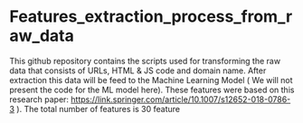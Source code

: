 # Features_extraction_process_from_raw_data
This github repository contains the scripts used for transforming the raw data that consists of URLs, HTML &amp; JS code and domain name. After extraction this data will be feed
to the Machine Learning Model ( We will not present the code for the ML model here). These features were based on this research paper: https://link.springer.com/article/10.1007/s12652-018-0786-3 ). The total number of features is 30 feature

